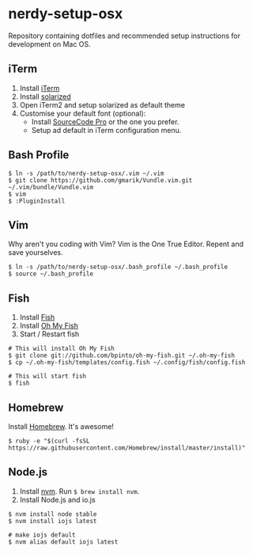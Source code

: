 # nerdy-setup-osx
Repository containing dotfiles and recommended setup instructions for development on Mac OS.


## iTerm
1. Install [iTerm](https://www.iterm2.com/)
2. Install [solarized](http://ethanschoonover.com/solarized)
3. Open iTerm2 and setup solarized as default theme
4. Customise your default font (optional):
    - Install [SourceCode Pro](https://github.com/adobe-fonts/source-code-pro) or the one you prefer.
    - Setup ad default in iTerm configuration menu.

## Bash Profile

```
$ ln -s /path/to/nerdy-setup-osx/.vim ~/.vim
$ git clone https://github.com/gmarik/Vundle.vim.git ~/.vim/bundle/Vundle.vim
$ vim
$ :PluginInstall
```

## Vim

Why aren't you coding with Vim? Vim is the One True Editor. Repent and save yourselves.

```
$ ln -s /path/to/nerdy-setup-osx/.bash_profile ~/.bash_profile
$ source ~/.bash_profile
```

## Fish
1. Install [Fish](http://fishshell.com/)
2. Install [Oh My Fish](https://github.com/bpinto/oh-my-fish)
3. Start / Restart fish

```
# This will install Oh My Fish
$ git clone git://github.com/bpinto/oh-my-fish.git ~/.oh-my-fish
$ cp ~/.oh-my-fish/templates/config.fish ~/.config/fish/config.fish

# This will start fish
$ fish
```


## Homebrew

Install [Homebrew](http://brew.sh). It's awesome!

```
$ ruby -e "$(curl -fsSL https://raw.githubusercontent.com/Homebrew/install/master/install)"
```

## Node.js

1. Install [nvm](https://github.com/creationix/nvm). Run `$ brew install nvm`.
2. Install Node.js and io.js  

```
$ nvm install node stable
$ nvm install iojs latest

# make iojs default
$ nvm alias default iojs latest
```
